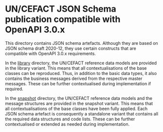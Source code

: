 # UN/CEFACT JSON Schema publication compatible with OpenAPI 3.0.x

This directory contains JSON schema artefacts. Although they are based on JSON schema draft 2020-12, they use certain constructs that are compatible with OpenAPI 3.0.x requirements.


In the [library](https://github.com/uncefact/spec-JSONschema/tree/main/compatibility/library) directory, the UN/CEFACT reference data models are provided in the library variant. This means that all contextualisations of the base classes can be reproduced. Thus, in addition to the basic data types, it also contains the business messages derived from the respective master messages. These can be further contextualised during implementation if required. 

In the [snapshot](https://github.com/uncefact/spec-JSONschema/tree/main/compatibility/snapshot) directory, the UN/CEFACT reference data models and the message structures are provided in the snapshot variant. This means that all contextualisations of the base classes have been fully applied. Each JSON schema artefact is consequently a standalone variant that contains all the required data structures and code lists. These can be further contextualised or extended as needed during implementation. 